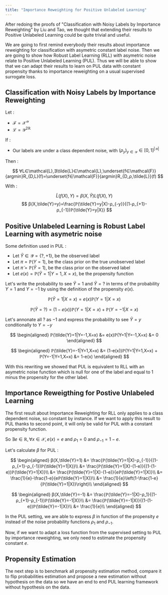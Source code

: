 ```yaml
---
title: "Importance Reweighting for Positive Unlabeled Learning"
---
```


After redoing the proofs of "Classification with Noisy Labels by Importance Reweighting" by Liu and Tao, we thought that extending their results to Positive Unlabeled Learning could be quite trivial and useful.

We are going to first remind everybody their results about importance reweighting for classification with asymetric constant label noise. Then we are going to show how Robust Label Learning (RLL) with asymetric noise relate to Positive Unlabeled Learning (PUL). Thus we will be able to show that we can adapt their results to learn on PUL data with constant propensity thanks to importance reweighting on a usual supervised surrogate loss.

<!--truncate-->

## Classification with Noisy Labels by Importance Reweighting

Let :
* $\mathcal{F} = {\mathcal{X}}^{\mathcal{Y}}$
* $\mathcal{L}={\mathcal{Y^2}}^{ℝ}$

If :

* Our labels are under a class dependent noise, with $(ρ_y)_{y∈\mathcal{Y}}∈[0,1]^{|\mathcal{Y}|}$

Then :

$$
∀L∈\mathcal{L},∃\tilde{L}∈\mathcal{L},\underset{f∈\mathcal{F}}{argmin}R_{D,L}(f)=\underset{f∈\mathcal{F}}{argmin}R_{D_ρ,\tilde{L}}(f)
$$

With :

$$
\tilde{L}(f(X),Y) = β(X,\tilde{Y})L(f(X),Y)
$$
$$
β(X,\tilde{Y}=y)=\frac{ℙ(\tilde{Y}=y|X)-ρ_{-y}}{(1-ρ_{+1}-ρ_{-1})ℙ(\tilde{Y}=y|X)}
$$

## Positive Unlabeled Learning is Robust Label Learning with asymetric noise

Some definition used in PUL :

- Let $\tilde{Y} ∈ \mathcal{\tilde{Y}} = \{?,+1\}$, be the observed label
- Let $π=ℙ(Y=1)$, be the class prior on the true unobserved label
- Let $\tilde{π}=ℙ(\tilde{Y}=1)$, be the class prior on the observed label
- Let $e(x)=ℙ(\tilde{Y}=1|Y=1,X=x)$, be the propensity function

Let's write the probability to see $\tilde{Y}=1$ and $\tilde{Y}=?$ in terms of the probability $Y=1$ and $Y=-1$ by using the definition of the propensity $e(x)$.

$$
ℙ(\tilde{Y}=1|X=x) = e(x)ℙ(Y=1|X=x)
$$

$$
ℙ(\tilde{Y}=?) = (1-e(x))ℙ(Y=1|X=x) + ℙ(Y=-1|X=x)
$$

Let's annonate all $?$ as $-1$ and express the probability to see $\tilde{Y}=y$ conditionally to $Y=-y$

$$
\begin{aligned}
ℙ(\tilde{Y}=1|Y=-1,X=x) &= e(x)ℙ(Y=1|Y=-1,X=x)
&= 0
\end{aligned}
$$

$$
\begin{aligned}
ℙ(\tilde{Y}=-1|Y=1,X=x) &= (1-e(x))ℙ(Y=1|Y=1,X=x) + ℙ(Y=-1|Y=1,X=x)
&= 1-e(x)
\end{aligned}
$$

With this rewriting we showed that PUL is equivalent to RLL with an asymetric noise function which is null for one of the label and equal to 1 minus the propensity for the other label.

## Importance Reweigthing for Postive Unlabeled Learning

The first result about Importance Reweighting for RLL only applies to a class dependent noise, so constant by instance. If we want to apply this result to PUL thanks to second point, it will only be valid for PUL with a constant propensity function.

So $∃e∈ℝ,∀x∈\mathcal{X},e(x)=e$ and $ρ_1=0$ and $ρ_{-1}=1-e$.

Let's calculate $β$ for PUL :

$$
\begin{aligned}
β(X,\tilde{Y}=1) &= \frac{ℙ(\tilde{Y}=1|X)-ρ_{-1}}{(1-ρ_{+1}-ρ_{-1})ℙ(\tilde{Y}=1|X)}\\
&= \frac{ℙ(\tilde{Y}=1|X)-(1-e)}{(1-(1-e))ℙ(\tilde{Y}=1|X)}\\
&= \frac{ℙ(\tilde{Y}=1|X)-(1-e)}{eℙ(\tilde{Y}=1|X)}\\
&= \frac{1}{e}-\frac{1-e}{eℙ(\tilde{Y}=1|X)}\\
&= \frac{1}{e}\left(1-\frac{1-e}{ℙ(\tilde{Y}=1|X)}\right)\\
\end{aligned}
$$

$$
\begin{aligned}
β(X,\tilde{Y}=-1) &= \frac{ℙ(\tilde{Y}=-1|X)-ρ_1}{(1-ρ_{+1}-ρ_{-1})ℙ(\tilde{Y}=-1|X)}\\
&= \frac{ℙ(\tilde{Y}=-1|X)}{(1-(1-e))ℙ(\tilde{Y}=-1|X)}\\
&= \frac{1}{e}\\
\end{aligned}
$$

In the PUL setting, we are able to express $β$ in function of the propensity $e$ instead of the noise probability functions $ρ_1$ and $ρ_{-1}$.

Now, if we want to adapt a loss function from the supervised setting to PUL by importance reweighting, we only need to estimate the propensity constant $e$.

## Propensity Estimation

The next step is to benchmark all propensity estimation method, compare it to flip probabilities estimation and propose a new estimation without hypothesis on the data so we have an end to end PUL learning framework without hypothesis on the data.